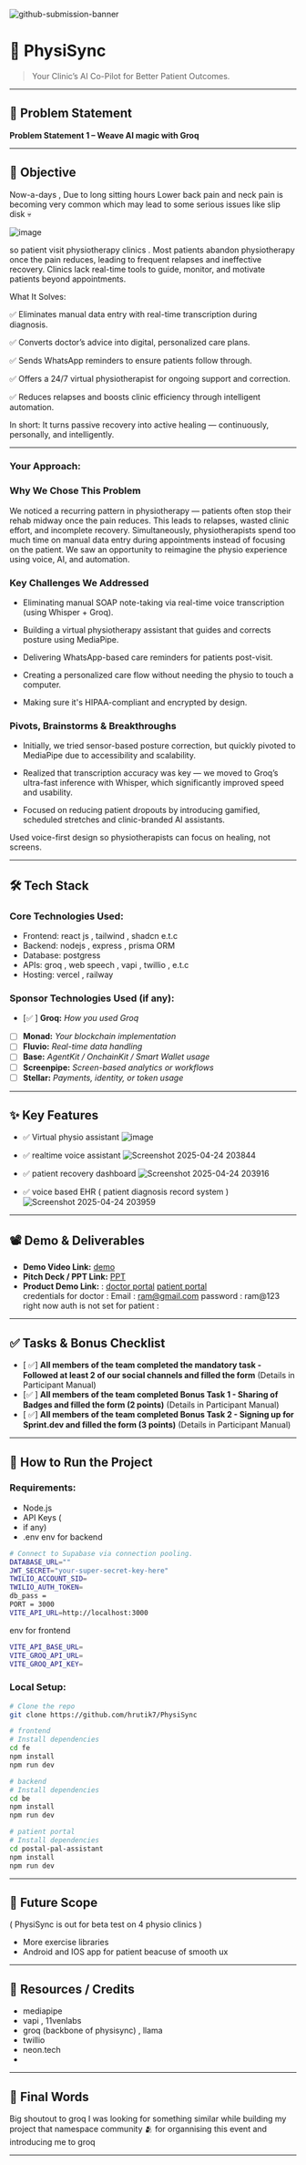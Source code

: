 ![github-submission-banner](https://github.com/user-attachments/assets/a1493b84-e4e2-456e-a791-ce35ee2bcf2f)

# 🚀 PhysiSync

> Your Clinic’s AI Co-Pilot for Better Patient Outcomes.

---

## 📌 Problem Statement

**Problem Statement 1 – Weave AI magic with Groq**

---

## 🎯 Objective
Now-a-days , Due to long sitting hours Lower back pain and neck pain is becoming very common which may lead to some serious issues like slip disk 💀


![image](https://github.com/user-attachments/assets/314e4eed-8067-4044-bfe6-6b5c71e48e9a)


so patient visit physiotherapy clinics .
Most patients abandon physiotherapy once the pain reduces, leading to frequent relapses and ineffective recovery. Clinics lack real-time tools to guide, monitor, and motivate patients beyond appointments.

What It Solves:

✅ Eliminates manual data entry with real-time transcription during diagnosis.

✅ Converts doctor’s advice into digital, personalized care plans.

✅ Sends WhatsApp reminders to ensure patients follow through.

✅ Offers a 24/7 virtual physiotherapist for ongoing support and correction.

✅ Reduces relapses and boosts clinic efficiency through intelligent automation.

In short: It turns passive recovery into active healing — continuously, personally, and intelligently.

---


### Your Approach:  

### Why We Chose This Problem

We noticed a recurring pattern in physiotherapy — patients often stop their rehab midway once the pain reduces. This leads to relapses, wasted clinic effort, and incomplete recovery. Simultaneously, physiotherapists spend too much time on manual data entry during appointments instead of focusing on the patient. We saw an opportunity to reimagine the physio experience using voice, AI, and automation.

### Key Challenges We Addressed

- Eliminating manual SOAP note-taking via real-time voice transcription (using Whisper + Groq).

- Building a virtual physiotherapy assistant that guides and corrects posture using MediaPipe.

- Delivering WhatsApp-based care reminders for patients post-visit.

- Creating a personalized care flow without needing the physio to touch a computer.

- Making sure it's HIPAA-compliant and encrypted by design.

### Pivots, Brainstorms & Breakthroughs

- Initially, we tried sensor-based posture correction, but quickly pivoted to MediaPipe due to accessibility and scalability.

- Realized that transcription accuracy was key — we moved to Groq’s ultra-fast inference with Whisper, which significantly improved speed and usability.

- Focused on reducing patient dropouts by introducing gamified, scheduled stretches and clinic-branded AI assistants.

Used voice-first design so physiotherapists can focus on healing, not screens.

---

## 🛠️ Tech Stack

### Core Technologies Used:
- Frontend: react js , tailwind , shadcn e.t.c
- Backend: nodejs , express , prisma ORM
- Database: postgress 
- APIs: groq , web speech , vapi , twillio , e.t.c
- Hosting: vercel , railway 

### Sponsor Technologies Used (if any):
- [✅ ] **Groq:** _How you used Groq_  
- [ ] **Monad:** _Your blockchain implementation_  
- [ ] **Fluvio:** _Real-time data handling_  
- [ ] **Base:** _AgentKit / OnchainKit / Smart Wallet usage_  
- [ ] **Screenpipe:** _Screen-based analytics or workflows_  
- [ ] **Stellar:** _Payments, identity, or token usage_

---

## ✨ Key Features

- ✅ Virtual physio assistant
  ![image](https://github.com/user-attachments/assets/27a0f5d3-2f3a-4704-bec0-fdca1db4d985)
  
- ✅ realtime voice assistant
  ![Screenshot 2025-04-24 203844](https://github.com/user-attachments/assets/95952971-ebed-4bf0-91c8-10a42b7ce534)

- ✅ patient recovery dashboard
  ![Screenshot 2025-04-24 203916](https://github.com/user-attachments/assets/90ba5cff-960b-40c6-a1bb-013261fed1b7)

- ✅  voice based EHR ( patient diagnosis record system )
  ![Screenshot 2025-04-24 203959](https://github.com/user-attachments/assets/19d110a1-3a38-4505-a132-183c22f8c4ad)


---

## 📽️ Demo & Deliverables

- **Demo Video Link:** [demo](https://www.youtube.com/watch?v=4Oyn7u9E0UM)  
- **Pitch Deck / PPT Link:** [PPT](https://www.canva.com/design/DAGljRD_Css/slmX0EE4sTTh4PCHdZ056w/view#1)
- **Product Demo Link:** : [doctor portal](https://app.physisync.com) [patient portal](https://app.physisync.com)  
credentials for doctor :
Email : ram@gmail.com
password : ram@123
right now auth is not set for patient  :
---

## ✅ Tasks & Bonus Checklist

- [ ✅] **All members of the team completed the mandatory task - Followed at least 2 of our social channels and filled the form** (Details in Participant Manual)  
- [✅ ] **All members of the team completed Bonus Task 1 - Sharing of Badges and filled the form (2 points)**  (Details in Participant Manual)
- [ ✅] **All members of the team completed Bonus Task 2 - Signing up for Sprint.dev and filled the form (3 points)**  (Details in Participant Manual)


---

## 🧪 How to Run the Project

### Requirements:
- Node.js 
- API Keys (
-  if any)
- .env
env for backend

```bash
# Connect to Supabase via connection pooling.
DATABASE_URL=""
JWT_SECRET="your-super-secret-key-here"
TWILIO_ACCOUNT_SID=
TWILIO_AUTH_TOKEN=
db_pass = 
PORT = 3000
VITE_API_URL=http://localhost:3000
```

env for frontend

```bash
VITE_API_BASE_URL= 
VITE_GROQ_API_URL=
VITE_GROQ_API_KEY=
```

### Local Setup:

```bash
# Clone the repo
git clone https://github.com/hrutik7/PhysiSync

# frontend
# Install dependencies
cd fe
npm install
npm run dev

# backend
# Install dependencies
cd be
npm install
npm run dev

# patient portal
# Install dependencies
cd postal-pal-assistant
npm install
npm run dev

```


---

## 🧬 Future Scope

( PhysiSync is out for beta test on 4 physio clinics )

-  More exercise libraries  
-  Android and IOS app for patient beacuse of smooth ux   


---

## 📎 Resources / Credits

- mediapipe  
- vapi , 11venlabs  
- groq (backbone of physisync) , llama
- twillio
- neon.tech
-   

---

## 🏁 Final Words

Big shoutout to groq I was looking for something similar while building my project that namespace community 🫂 for organnising this event and introducing me to groq

---
